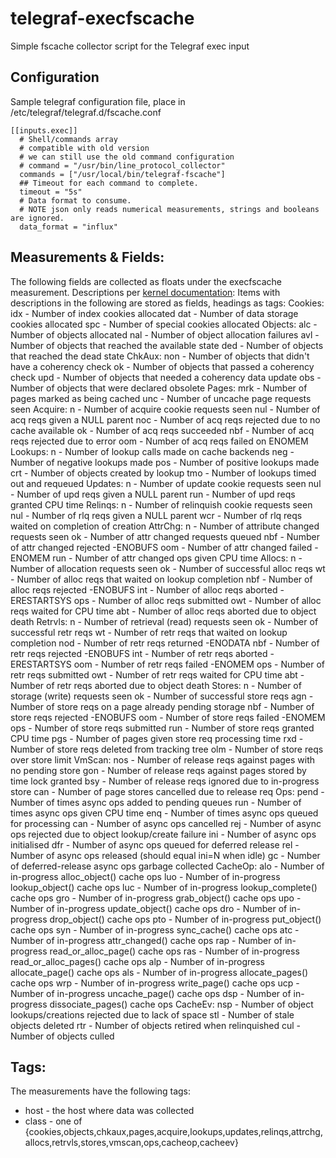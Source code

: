 # telegraf-execfscache
Simple fscache collector script for the Telegraf exec input
## Configuration
Sample telegraf configuration file, place in /etc/telegraf/telegraf.d/fscache.conf

```
[[inputs.exec]]
  # Shell/commands array
  # compatible with old version
  # we can still use the old command configuration
  # command = "/usr/bin/line_protocol_collector"
  commands = ["/usr/local/bin/telegraf-fscache"]
  ## Timeout for each command to complete.
  timeout = "5s"
  # Data format to consume.
  # NOTE json only reads numerical measurements, strings and booleans are ignored.
  data_format = "influx"

```
## Measurements & Fields:
The following fields are collected as floats under the execfscache measurement. Descriptions per [kernel documentation](https://www.kernel.org/doc/Documentation/filesystems/caching/fscache.txt):
Items with descriptions in the following are stored as fields, headings as tags:
Cookies:
idx -  Number of index cookies allocated
dat -  Number of data storage cookies allocated
spc -  Number of special cookies allocated
Objects:
alc -  Number of objects allocated
nal -  Number of object allocation failures
avl -  Number of objects that reached the available state
ded -  Number of objects that reached the dead state
ChkAux:
non -  Number of objects that didn't have a coherency check
ok -  Number of objects that passed a coherency check
upd -  Number of objects that needed a coherency data update
obs -  Number of objects that were declared obsolete
Pages:
mrk -  Number of pages marked as being cached
unc -  Number of uncache page requests seen
Acquire:
n -  Number of acquire cookie requests seen
nul -  Number of acq reqs given a NULL parent
noc -  Number of acq reqs rejected due to no cache available
ok -  Number of acq reqs succeeded
nbf -  Number of acq reqs rejected due to error
oom -  Number of acq reqs failed on ENOMEM
Lookups:
n -  Number of lookup calls made on cache backends
neg -  Number of negative lookups made
pos -  Number of positive lookups made
crt -  Number of objects created by lookup
tmo -  Number of lookups timed out and requeued
Updates:
n -  Number of update cookie requests seen
nul -  Number of upd reqs given a NULL parent
run -  Number of upd reqs granted CPU time
Relinqs:
n -  Number of relinquish cookie requests seen
nul -  Number of rlq reqs given a NULL parent
wcr -  Number of rlq reqs waited on completion of creation
AttrChg:
n -  Number of attribute changed requests seen
ok -  Number of attr changed requests queued
nbf -  Number of attr changed rejected -ENOBUFS
oom -  Number of attr changed failed -ENOMEM
run -  Number of attr changed ops given CPU time
Allocs:
n -  Number of allocation requests seen
ok -  Number of successful alloc reqs
wt -  Number of alloc reqs that waited on lookup completion
nbf -  Number of alloc reqs rejected -ENOBUFS
int -  Number of alloc reqs aborted -ERESTARTSYS
ops -  Number of alloc reqs submitted
owt -  Number of alloc reqs waited for CPU time
abt -  Number of alloc reqs aborted due to object death
Retrvls:
n -  Number of retrieval (read) requests seen
ok -  Number of successful retr reqs
wt -  Number of retr reqs that waited on lookup completion
nod -  Number of retr reqs returned -ENODATA
nbf -  Number of retr reqs rejected -ENOBUFS
int -  Number of retr reqs aborted -ERESTARTSYS
oom -  Number of retr reqs failed -ENOMEM
ops -  Number of retr reqs submitted
owt -  Number of retr reqs waited for CPU time
abt -  Number of retr reqs aborted due to object death
Stores:
n -  Number of storage (write) requests seen
ok -  Number of successful store reqs
agn -  Number of store reqs on a page already pending storage
nbf -  Number of store reqs rejected -ENOBUFS
oom -  Number of store reqs failed -ENOMEM
ops -  Number of store reqs submitted
run -  Number of store reqs granted CPU time
pgs -  Number of pages given store req processing time
rxd -  Number of store reqs deleted from tracking tree
olm -  Number of store reqs over store limit
VmScan:
nos -  Number of release reqs against pages with no pending store
gon -  Number of release reqs against pages stored by time lock granted
bsy -  Number of release reqs ignored due to in-progress store
can -  Number of page stores cancelled due to release req
Ops:
pend -  Number of times async ops added to pending queues
run -  Number of times async ops given CPU time
enq -  Number of times async ops queued for processing
can -  Number of async ops cancelled
rej -  Number of async ops rejected due to object lookup/create failure
ini -  Number of async ops initialised
dfr -  Number of async ops queued for deferred release
rel -  Number of async ops released (should equal ini=N when idle)
gc -  Number of deferred-release async ops garbage collected
CacheOp:
alo -  Number of in-progress alloc_object() cache ops
luo -  Number of in-progress lookup_object() cache ops
luc -  Number of in-progress lookup_complete() cache ops
gro -  Number of in-progress grab_object() cache ops
upo -  Number of in-progress update_object() cache ops
dro -  Number of in-progress drop_object() cache ops
pto -  Number of in-progress put_object() cache ops
syn -  Number of in-progress sync_cache() cache ops
atc -  Number of in-progress attr_changed() cache ops
rap -  Number of in-progress read_or_alloc_page() cache ops
ras -  Number of in-progress read_or_alloc_pages() cache ops
alp -  Number of in-progress allocate_page() cache ops
als -  Number of in-progress allocate_pages() cache ops
wrp -  Number of in-progress write_page() cache ops
ucp -  Number of in-progress uncache_page() cache ops
dsp -  Number of in-progress dissociate_pages() cache ops
CacheEv:
nsp -  Number of object lookups/creations rejected due to lack of space
stl -  Number of stale objects deleted
rtr -  Number of objects retired when relinquished
cul -  Number of objects culled

## Tags:
The measurements have the following tags:
  * host - the host where data was collected
  * class - one of {cookies,objects,chkaux,pages,acquire,lookups,updates,relinqs,attrchg,allocs,retrvls,stores,vmscan,ops,cacheop,cacheev}

